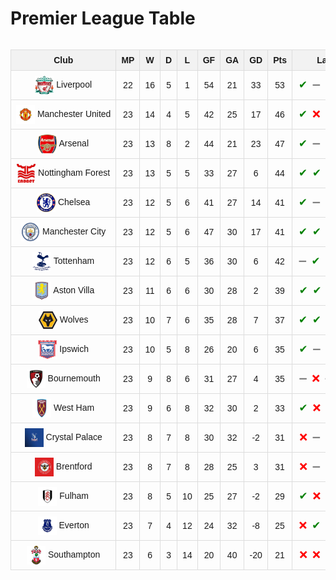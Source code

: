 <!DOCTYPE html>
<html lang="en">
<head>
    <meta charset="UTF-8">
    <meta name="viewport" content="width=device-width, initial-scale=1.0">
    <title>Premier League Table</title>
    <style>
        table {
            width: 100%;
            border-collapse: collapse;
            text-align: center;
            font-family: Arial, sans-serif;
            min-width: 1400px; /* Ensures horizontal scroll for smaller screens */
        }
        th, td {
            border: 1px solid #ddd;
            padding: 8px;
        }
        th {
            background-color: #f2f2f2;
        }
        .club-icon {
            width: 30px;
            height: 30px;
            vertical-align: middle;
        }
        .last-5 span {
            margin: 0 2px;
            font-size: 1.2em;
        }
        .win {
            color: green;
        }
        .draw {
            color: gray;
        }
        .loss {
            color: red;
        }
        .table-container {
            overflow-x: auto;
        }
    </style>
</head>
<body>
    <h1>Premier League Table</h1>
    <div class="table-container">
        <table>
            <thead>
                <tr>
                    <th>Club</th>
                    <th>MP</th>
                    <th>W</th>
                    <th>D</th>
                    <th>L</th>
                    <th>GF</th>
                    <th>GA</th>
                    <th>GD</th>
                    <th>Pts</th>
                    <th>Last 5</th>
                </tr>
            </thead>
            <tbody>
                <tr>
                    <td><img class="club-icon" src="liverpool.png"> Liverpool</td>
                    <td>22</td>
                    <td>16</td>
                    <td>5</td>
                    <td>1</td>
                    <td>54</td>
                    <td>21</td>
                    <td>33</td>
                    <td>53</td>
                    <td class="last-5">
                        <span class="win">✔</span>
                        <span class="draw">➖</span>
                        <span class="draw">➖</span>
                        <span class="win">✔</span>
                        <span class="win">✔</span>
                    </td>
                </tr>
                <tr>
                    <td><img class="club-icon" src="manu.jpeg"> Manchester United</td>
                    <td>23</td>
                    <td>14</td>
                    <td>4</td>
                    <td>5</td>
                    <td>42</td>
                    <td>25</td>
                    <td>17</td>
                    <td>46</td>
                    <td class="last-5">
                        <span class="win">✔</span>
                        <span class="loss">❌</span>
                        <span class="win">✔</span>
                        <span class="win">✔</span>
                        <span class="draw">➖</span>
                    </td>
                </tr>
                <tr>
                    <td><img class="club-icon" src="arsenal.png"> Arsenal</td>
                    <td>23</td>
                    <td>13</td>
                    <td>8</td>
                    <td>2</td>
                    <td>44</td>
                    <td>21</td>
                    <td>23</td>
                    <td>47</td>
                    <td class="last-5">
                        <span class="win">✔</span>
                        <span class="draw">➖</span>
                        <span class="win">✔</span>
                        <span class="win">✔</span>
                        <span class="loss">❌</span>
                    </td>
                </tr>
                <tr>
                    <td><img class="club-icon" src="nottingham.jpeg "> Nottingham Forest</td>
                    <td>23</td>
                    <td>13</td>
                    <td>5</td>
                    <td>5</td>
                    <td>33</td>
                    <td>27</td>
                    <td>6</td>
                    <td>44</td>
                    <td class="last-5">
                        <span class="win">✔</span>
                        <span class="win">✔</span>
                        <span class="win">✔</span>
                        <span class="draw">➖</span>
                        <span class="loss">❌</span>
                    </td>
                </tr>
                <tr>
                    <td><img class="club-icon" src="chelsea.png"> Chelsea</td>
                    <td>23</td>
                    <td>12</td>
                    <td>5</td>
                    <td>6</td>
                    <td>41</td>
                    <td>27</td>
                    <td>14</td>
                    <td>41</td>
                    <td class="last-5">
                        <span class="win">✔</span>
                        <span class="draw">➖</span>
                        <span class="win">✔</span>
                        <span class="win">✔</span>
                        <span class="loss">❌</span>
                    </td>
                </tr>
                <tr>
                    <td><img class="club-icon" src="mancity.jpeg"> Manchester City</td>
                    <td>23</td>
                    <td>12</td>
                    <td>5</td>
                    <td>6</td>
                    <td>47</td>
                    <td>30</td>
                    <td>17</td>
                    <td>41</td>
                    <td class="last-5">
                        <span class="win">✔</span>
                        <span class="win">✔</span>
                        <span class="win">✔</span>
                        <span class="draw">➖</span>
                        <span class="loss">❌</span>
                    </td>
                </tr>
                <tr>
                    <td><img class="club-icon" src="tottenham.png"> Tottenham</td>
                    <td>23</td>
                    <td>12</td>
                    <td>6</td>
                    <td>5</td>
                    <td>36</td>
                    <td>30</td>
                    <td>6</td>
                    <td>42</td>
                    <td class="last-5">
                        <span class="draw">➖</span>
                        <span class="win">✔</span>
                        <span class="win">✔</span>
                        <span class="loss">❌</span>
                        <span class="win">✔</span>
                    </td>
                </tr>
                <tr>
                    <td><img class="club-icon" src="aston villa.jpeg"> Aston Villa</td>
                    <td>23</td>
                    <td>11</td>
                    <td>6</td>
                    <td>6</td>
                    <td>30</td>
                    <td>28</td>
                    <td>2</td>
                    <td>39</td>
                    <td class="last-5">
                        <span class="win">✔</span>
                        <span class="win">✔</span>
                        <span class="draw">➖</span>
                        <span class="loss">❌</span>
                        <span class="draw">➖</span>
                    </td>
                </tr>
                <tr>
                    <td><img class="club-icon" src="wolves.png"> Wolves</td>
                    <td>23</td>
                    <td>10</td>
                    <td>7</td>
                    <td>6</td>
                    <td>35</td>
                    <td>28</td>
                    <td>7</td>
                    <td>37</td>
                    <td class="last-5">
                        <span class="win">✔</span>
                        <span class="win">✔</span>
                        <span class="loss">❌</span>
                        <span class="draw">➖</span>
                        <span class="win">✔</span>
                    </td>
                </tr>
                <tr>
                    <td><img class="club-icon" src="ipswich.png"> Ipswich</td>
                    <td>23</td>
                    <td>10</td>
                    <td>5</td>
                    <td>8</td>
                    <td>26</td>
                    <td>20</td>
                    <td>6</td>
                    <td>35</td>
                    <td class="last-5">
                        <span class="win">✔</span>
                        <span class="draw">➖</span>
                        <span class="win">✔</span>
                        <span class="loss">❌</span>
                        <span class="loss">❌</span>
                    </td>
                </tr>
                <tr>
                    <td><img class="club-icon" src="bournemouth.jpeg"> Bournemouth</td>
                    <td>23</td>
                    <td>9</td>
                    <td>8</td>
                    <td>6</td>
                    <td>31</td>
                    <td>27</td>
                    <td>4</td>
                    <td>35</td>
                    <td class="last-5">
                        <span class="draw">➖</span>
                        <span class="loss">❌</span>
                        <span class="draw">➖</span>
                        <span class="win">✔</span>
                        <span class="win">✔</span>
                    </td>
                </tr>
                <tr>
                    <td><img class="club-icon" src="west ham.png"> West Ham</td>
                    <td>23</td>
                    <td>9</td>
                    <td>6</td>
                    <td>8</td>
                    <td>32</td>
                    <td>30</td>
                    <td>2</td>
                    <td>33</td>
                    <td class="last-5">
                        <span class="win">✔</span>
                        <span class="loss">❌</span>
                        <span class="draw">➖</span>
                        <span class="win">✔</span>
                        <span class="loss">❌</span>
                    </td>
                </tr>
                <tr>
                    <td><img class="club-icon" src="crystal palace.jpeg"> Crystal Palace</td>
                    <td>23</td>
                    <td>8</td>
                    <td>7</td>
                    <td>8</td>
                    <td>30</td>
                    <td>32</td>
                    <td>-2</td>
                    <td>31</td>
                    <td class="last-5">
                        <span class="loss">❌</span>
                        <span class="draw">➖</span>
                        <span class="draw">➖</span>
                        <span class="win">✔</span>
                        <span class="loss">❌</span>
                    </td>
                </tr>
                <tr>
                    <td><img class="club-icon" src="brentford.png"> Brentford</td>
                    <td>23</td>
                    <td>8</td>
                    <td>7</td>
                    <td>8</td>
                    <td>28</td>
                    <td>25</td>
                    <td>3</td>
                    <td>31</td>
                    <td class="last-5">
                        <span class="loss">❌</span>
                        <span class="draw">➖</span>
                        <span class="win">✔</span>
                        <span class="loss">❌</span>
                        <span class="draw">➖</span>
                    </td>
                </tr>
                <tr>
                    <td><img class="club-icon" src="fulham.jpeg"> Fulham</td>
                    <td>23</td>
                    <td>8</td>
                    <td>5</td>
                    <td>10</td>
                    <td>25</td>
                    <td>27</td>
                    <td>-2</td>
                    <td>29</td>
                    <td class="last-5">
                        <span class="win">✔</span>
                        <span class="loss">❌</span>
                        <span class="loss">❌</span>
                        <span class="draw">➖</span>
                        <span class="win">✔</span>
                    </td>
                </tr>
                <tr>
                    <td><img class="club-icon" src="everton.jpeg"> Everton</td>
                    <td>23</td>
                    <td>7</td>
                    <td>4</td>
                    <td>12</td>
                    <td>24</td>
                    <td>32</td>
                    <td>-8</td>
                    <td>25</td>
                    <td class="last-5">
                        <span class="loss">❌</span>
                        <span class="win">✔</span>
                        <span class="draw">➖</span>
                        <span class="win">✔</span>
                        <span class="loss">❌</span>
                    </td>
                </tr>
                <tr>
                    <td><img class="club-icon" src="southampton.png"> Southampton</td>
                    <td>23</td>
                    <td>6</td>
                    <td>3</td>
                    <td>14</td>
                    <td>20</td>
                    <td>40</td>
                    <td>-20</td>
                    <td>21</td>
                    <td class="last-5">
                        <span class="loss">❌</span>
                        <span class="loss">❌</span>
                        <span class="win">✔</span>
                        <span class="draw">➖</span>
                        <span class="loss">❌</span>
                    </td>
                </tr>
            </tbody>
        </table>
    </div>
</body>
</html>
